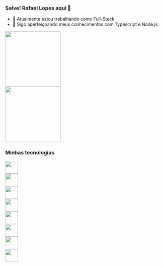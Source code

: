 ### Salve! Rafael Lopes aqui 🚀

- 🔭 Atualmente estou trabalhando como Full-Stack
- 🌱 Sigo aperfeiçoando meus conhecimentos com Typescript e Node.js

<div style="display: flex; flex-direction: column; justify-content: space-between;>
  <a href="https://github.com/rafaelslopes1">
    <img height=176 align="center" src="https://github-readme-stats.vercel.app/api?username=rafaelslopes1&show_icons=true&hide=stars&theme=transparent&rank_icon=github" />
  </a>
  <a href="https://github.com/rafaelslopes1">
    <img height=176 align="center" src="https://github-readme-stats.vercel.app/api/top-langs?username=rafaelslopes1&layout=compact&theme=transparent&langs_count=8&card_width=320" />
  </a>  
</div>

### Minhas tecnologias

<div style="display: flex; flex-direction: column;justify-content: center;">
  <img height=40 src="https://cdn.jsdelivr.net/gh/devicons/devicon/icons/nodejs/nodejs-original.svg" />
  <img height=40 src="https://cdn.jsdelivr.net/gh/devicons/devicon/icons/nestjs/nestjs-plain.svg" />
  <img height=40 src="https://cdn.jsdelivr.net/gh/devicons/devicon/icons/javascript/javascript-original.svg" />
  <img height=40 src="https://cdn.jsdelivr.net/gh/devicons/devicon/icons/typescript/typescript-original.svg" />
  <img height=40 src="https://cdn.jsdelivr.net/gh/devicons/devicon/icons/postgresql/postgresql-original.svg" />
  
  <img height=40 src="https://cdn.jsdelivr.net/gh/devicons/devicon/icons/react/react-original.svg" />
  <img height=40 src="https://cdn.jsdelivr.net/gh/devicons/devicon/icons/html5/html5-original.svg" />
  <img height=40 src="https://cdn.jsdelivr.net/gh/devicons/devicon/icons/css3/css3-original.svg" />
</div>
          
